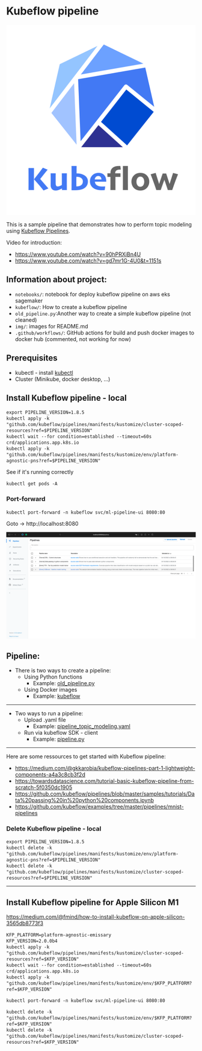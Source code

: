 # Kubeflow pipeline 

![](img/kubeflow-logo.png)

This is a sample pipeline that demonstrates how to perform topic modeling using [Kubeflow Pipelines](https://www.kubeflow.org/docs/pipelines/overview/pipelines-overview/).

Video for introduction: 
* https://www.youtube.com/watch?v=90hPRXiBn4U
* https://www.youtube.com/watch?v=gd7mr1G-4U0&t=1151s

## Information about project: 
* `notebooks/`: notebook for deploy kubeflow pipeline on aws eks sagemaker
* `kubeflow/`: How to create a kubeflow pipeline
* `old_pipeline.py`:Another way to create a simple kubeflow pipeline (not cleaned)
* `img/`: images for README.md
* `.github/workflows/`: GitHub actions for build and push docker images to docker hub (commented, not working for now)


## Prerequisites
* kubectl - install [kubectl](https://kubernetes.io/docs/tasks/tools/install-kubectl/)
* Cluster (Minikube, docker desktop, ...)

## Install Kubeflow pipeline - local 

```shell
export PIPELINE_VERSION=1.8.5
kubectl apply -k "github.com/kubeflow/pipelines/manifests/kustomize/cluster-scoped-resources?ref=$PIPELINE_VERSION"
kubectl wait --for condition=established --timeout=60s crd/applications.app.k8s.io
kubectl apply -k "github.com/kubeflow/pipelines/manifests/kustomize/env/platform-agnostic-pns?ref=$PIPELINE_VERSION"
```

See if it's running correctly 
```shell
kubectl get pods -A 
```

### Port-forward 
```shell
kubectl port-forward -n kubeflow svc/ml-pipeline-ui 8080:80
```
Goto -> http://localhost:8080

![](img/home.png)


## Pipeline:

* There is two ways to create a pipeline: 
    * Using Python functions 
      * Example: [old_pipeline.py](old_pipeline.py)
    * Using Docker images 
      * Example: [kubeflow](kubeflow)
***
* Two ways to run a pipeline:
  * Upload .yaml file
    * Example: [pipeline_topic_modeling.yaml](kubeflow/pipeline_topic_modeling.yaml)
  * Run via kubeflow SDK - client 
    * Example: [pipeline.py](kubeflow/pipeline.py)

*** 

Here are some ressources to get started with Kubeflow pipeline:
* https://medium.com/@gkkarobia/kubeflow-pipelines-part-1-lightweight-components-a4a3c8cb3f2d
* https://towardsdatascience.com/tutorial-basic-kubeflow-pipeline-from-scratch-5f0350dc1905
* https://github.com/kubeflow/pipelines/blob/master/samples/tutorials/Data%20passing%20in%20python%20components.ipynb
* https://github.com/kubeflow/examples/tree/master/pipelines/mnist-pipelines


### Delete Kubeflow pipeline - local 
```
export PIPELINE_VERSION=1.8.5
kubectl delete -k "github.com/kubeflow/pipelines/manifests/kustomize/env/platform-agnostic-pns?ref=$PIPELINE_VERSION"
kubectl delete -k "github.com/kubeflow/pipelines/manifests/kustomize/cluster-scoped-resources?ref=$PIPELINE_VERSION"
```


***

## Install Kubeflow pipeline for Apple Silicon M1
https://medium.com/@fmind/how-to-install-kubeflow-on-apple-silicon-3565db8773f3
```shell
KFP_PLATFORM=platform-agnostic-emissary
KFP_VERSION=2.0.0b4
kubectl apply -k "github.com/kubeflow/pipelines/manifests/kustomize/cluster-scoped-resources?ref=$KFP_VERSION"
kubectl wait --for condition=established --timeout=60s crd/applications.app.k8s.io
kubectl apply -k "github.com/kubeflow/pipelines/manifests/kustomize/env/$KFP_PLATFORM?ref=$KFP_VERSION"
```

```shell
kubectl port-forward -n kubeflow svc/ml-pipeline-ui 8080:80
```

```shell
kubectl delete -k "github.com/kubeflow/pipelines/manifests/kustomize/env/$KFP_PLATFORM?ref=$KFP_VERSION"
kubectl delete -k "github.com/kubeflow/pipelines/manifests/kustomize/cluster-scoped-resources?ref=$KFP_VERSION"
```